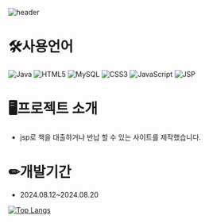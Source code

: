 ![header](https://capsule-render.vercel.app/api?type=waving&color=auto&height=300&section=header&text=BookHouse%20&fontSize=90)


# 🛠사용언어


![Java](https://img.shields.io/badge/java-%23ED8B00.svg?style=for-the-badge&logo=openjdk&logoColor=white)
![HTML5](https://img.shields.io/badge/html5-%23E34F26.svg?style=for-the-badge&logo=html5&logoColor=white)
![MySQL](https://img.shields.io/badge/mysql-4479A1.svg?style=for-the-badge&logo=mysql&logoColor=white)
![CSS3](https://img.shields.io/badge/css3-%231572B6.svg?style=for-the-badge&logo=css3&logoColor=white)
![JavaScript](https://img.shields.io/badge/javascript-%23323330.svg?style=for-the-badge&logo=javascript&logoColor=%23F7DF1E)
![JSP](https://img.shields.io/badge/JSP-%2300AEFF.svg?style=for-the-badge&logo=JSP&logoColor=white)



# 🖥프로젝트 소개
- jsp로 책을 대출하거나 반납 할 수 있는 사이트를 제작했습니다.


# ✏개발기간 
- 2024.08.12~2024.08.20


[![Top Langs](https://github-readme-stats.vercel.app/api/top-langs/?username=ycs-202007071)](https://github.com/anuraghazra/github-readme-stats)
